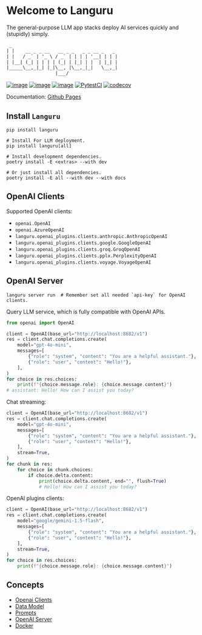 # Welcome to Languru

The general-purpose LLM app stacks deploy AI services quickly and (stupidly) simply.

```txt
 _
| |    __ _ _ __   __ _ _   _ _ __ _   _
| |   / _` | '_ \ / _` | | | | '__| | | |
| |__| (_| | | | | (_| | |_| | |  | |_| |
|_____\__,_|_| |_|\__, |\__,_|_|   \__,_|
                  |___/
```

[![image](https://img.shields.io/pypi/v/languru.svg)](https://pypi.python.org/pypi/languru)
[![image](https://img.shields.io/pypi/l/languru.svg)](https://pypi.python.org/pypi/languru)
[![image](https://img.shields.io/pypi/pyversions/languru.svg)](https://pypi.python.org/pypi/languru)
[![PytestCI](https://github.com/dockhardman/languru/actions/workflows/python-pytest.yml/badge.svg)](https://github.com/dockhardman/languru/actions/workflows/python-pytest.yml)
[![codecov](https://codecov.io/gh/dockhardman/languru/graph/badge.svg?token=OFX6C8Z31C)](https://codecov.io/gh/dockhardman/languru)

Documentation: [Github Pages](https://dockhardman.github.io/languru/)

## Install `Languru`

```shell
pip install languru

# Install For LLM deployment.
pip install languru[all]

# Install development dependencies.
poetry install -E <extras> --with dev

# Or just install all dependencies.
poetry install -E all --with dev --with docs
```

## OpenAI Clients

Supported OpenAI clients:

- `openai.OpenAI`
- `openai.AzureOpenAI`
- `languru.openai_plugins.clients.anthropic.AnthropicOpenAI`
- `languru.openai_plugins.clients.google.GoogleOpenAI`
- `languru.openai_plugins.clients.groq.GroqOpenAI`
- `languru.openai_plugins.clients.pplx.PerplexityOpenAI`
- `languru.openai_plugins.clients.voyage.VoyageOpenAI`

## OpenAI Server

```shell
languru server run  # Remember set all needed `api-key` for OpenAI clients.
```

Query LLM service, which is fully compatible with OpenAI APIs.

```python
from openai import OpenAI

client = OpenAI(base_url="http://localhost:8682/v1")
res = client.chat.completions.create(
    model="gpt-4o-mini",
    messages=[
        {"role": "system", "content": "You are a helpful assistant."},
        {"role": "user", "content": "Hello!"},
    ],
)
for choice in res.choices:
    print(f"{choice.message.role}: {choice.message.content}")
# assistant: Hello! How can I assist you today?
```

Chat streaming:

```python
client = OpenAI(base_url="http://localhost:8682/v1")
res = client.chat.completions.create(
    model="gpt-4o-mini",
    messages=[
        {"role": "system", "content": "You are a helpful assistant."},
        {"role": "user", "content": "Hello!"},
    ],
    stream=True,
)
for chunk in res:
    for choice in chunk.choices:
        if choice.delta.content:
            print(choice.delta.content, end="", flush=True)
            # Hello! How can I assist you today?
```

OpenAI plugins clients:

```python
client = OpenAI(base_url="http://localhost:8682/v1")
res = client.chat.completions.create(
    model="google/gemini-1.5-flash",
    messages=[
        {"role": "system", "content": "You are a helpful assistant."},
        {"role": "user", "content": "Hello!"},
    ],
    stream=True,
)
for choice in res.choices:
    print(f"{choice.message.role}: {choice.message.content}")
```

## Concepts

- [Openai Clients](concepts/openai_clients/index.md)
- [Data Model](concepts/data_model/index.md)
- [Prompts](concepts/prompts/prompt_template.md)
- [OpenAI Server](concepts/openai_server.md)
- [Docker](concepts/docker.md)
